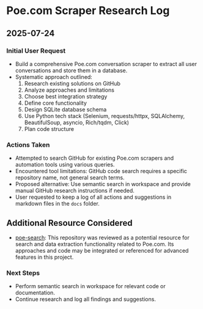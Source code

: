 # Poe.com Scraper Research Log

## 2025-07-24

### Initial User Request
- Build a comprehensive Poe.com conversation scraper to extract all user conversations and store them in a database.
- Systematic approach outlined:
  1. Research existing solutions on GitHub
  2. Analyze approaches and limitations
  3. Choose best integration strategy
  4. Define core functionality
  5. Design SQLite database schema
  6. Use Python tech stack (Selenium, requests/httpx, SQLAlchemy, BeautifulSoup, asyncio, Rich/tqdm, Click)
  7. Plan code structure

### Actions Taken
- Attempted to search GitHub for existing Poe.com scrapers and automation tools using various queries.
- Encountered tool limitations: GitHub code search requires a specific repository name, not general search terms.
- Proposed alternative: Use semantic search in workspace and provide manual GitHub research instructions if needed.
- User requested to keep a log of all actions and suggestions in markdown files in the `docs` folder.

## Additional Resource Considered
- [poe-search](https://github.com/hkevin01/poe-search): This repository was reviewed as a potential resource for search and data extraction functionality related to Poe.com. Its approaches and code may be integrated or referenced for advanced features in this project.

### Next Steps
- Perform semantic search in workspace for relevant code or documentation.
- Continue research and log all findings and suggestions.
